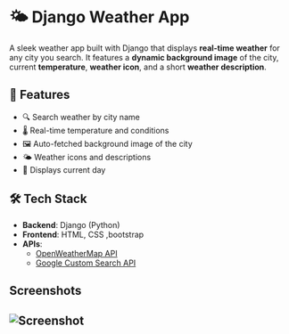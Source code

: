 # 🌤️ Django Weather App

A sleek weather app built with Django that displays **real-time weather** for any city you search. It features a **dynamic background image** of the city, current **temperature**, **weather icon**, and a short **weather description**.



## 🚀 Features
- 🔍 Search weather by city name
- 🌡️ Real-time temperature and conditions
- 🖼️ Auto-fetched background image of the city
- 🌤️ Weather icons and descriptions
- 📅 Displays current day


## 🛠️ Tech Stack
- **Backend**: Django (Python)
- **Frontend**: HTML, CSS ,bootstrap
- **APIs**:
  - [OpenWeatherMap API](https://openweathermap.org/api)
  - [Google Custom Search API](https://programmablesearchengine.google.com/)

## Screenshots

![Screenshot](https://i.imgur.com/rCGFQAI.png)
---


